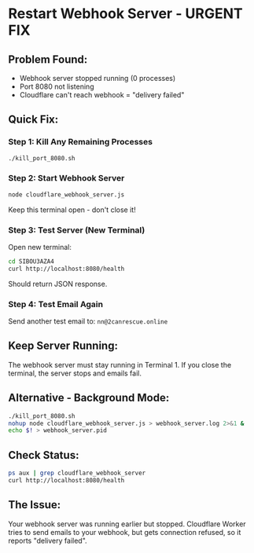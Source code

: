 # Restart Webhook Server - URGENT FIX

## Problem Found:
- Webhook server stopped running (0 processes)
- Port 8080 not listening
- Cloudflare can't reach webhook = "delivery failed"

## Quick Fix:

### Step 1: Kill Any Remaining Processes
```bash
./kill_port_8080.sh
```

### Step 2: Start Webhook Server
```bash
node cloudflare_webhook_server.js
```
Keep this terminal open - don't close it!

### Step 3: Test Server (New Terminal)
Open new terminal:
```bash
cd SIBOU3AZA4
curl http://localhost:8080/health
```
Should return JSON response.

### Step 4: Test Email Again
Send another test email to: `nn@2canrescue.online`

## Keep Server Running:
The webhook server must stay running in Terminal 1. If you close the terminal, the server stops and emails fail.

## Alternative - Background Mode:
```bash
./kill_port_8080.sh
nohup node cloudflare_webhook_server.js > webhook_server.log 2>&1 &
echo $! > webhook_server.pid
```

## Check Status:
```bash
ps aux | grep cloudflare_webhook_server
curl http://localhost:8080/health
```

## The Issue:
Your webhook server was running earlier but stopped. Cloudflare Worker tries to send emails to your webhook, but gets connection refused, so it reports "delivery failed".